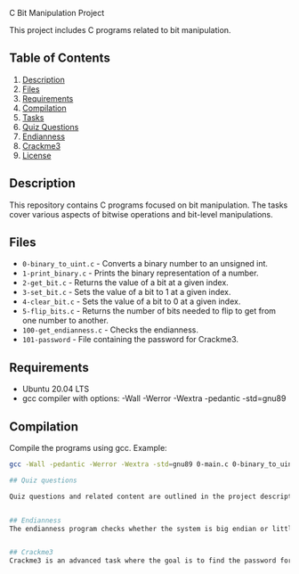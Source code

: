C Bit Manipulation Project

This project includes C programs related to bit manipulation.

## Table of Contents

1. [Description](#description)
2. [Files](#files)
3. [Requirements](#requirements)
4. [Compilation](#compilation)
5. [Tasks](#tasks)
6. [Quiz Questions](#quiz-questions)
7. [Endianness](#endianness)
8. [Crackme3](#crackme3)
9. [License](#license)

## Description

This repository contains C programs focused on bit manipulation. The tasks cover various aspects of bitwise operations and bit-level manipulations.

## Files

- `0-binary_to_uint.c` - Converts a binary number to an unsigned int.
- `1-print_binary.c` - Prints the binary representation of a number.
- `2-get_bit.c` - Returns the value of a bit at a given index.
- `3-set_bit.c` - Sets the value of a bit to 1 at a given index.
- `4-clear_bit.c` - Sets the value of a bit to 0 at a given index.
- `5-flip_bits.c` - Returns the number of bits needed to flip to get from one number to another.
- `100-get_endianness.c` - Checks the endianness.
- `101-password` - File containing the password for Crackme3.

## Requirements

- Ubuntu 20.04 LTS
- gcc compiler with options: -Wall -Werror -Wextra -pedantic -std=gnu89

## Compilation

Compile the programs using gcc. Example:

```bash
gcc -Wall -pedantic -Werror -Wextra -std=gnu89 0-main.c 0-binary_to_uint.c -o binary_converter

## Quiz questions

Quiz questions and related content are outlined in the project description.


## Endianness
The endianness program checks whether the system is big endian or little endian.


## Crackme3
Crackme3 is an advanced task where the goal is to find the password for the program.

